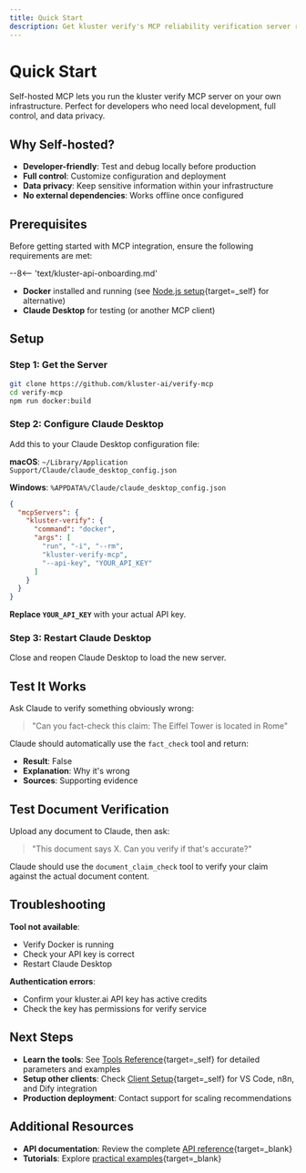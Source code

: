 ```yaml
---
title: Quick Start
description: Get kluster verify's MCP reliability verification server running in five minutes with Docker and test it with a working example.
---
```


# Quick Start

Self-hosted MCP lets you run the kluster verify MCP server on your own infrastructure. Perfect for developers who need local development, full control, and data privacy.

## Why Self-hosted?

- **Developer-friendly**: Test and debug locally before production
- **Full control**: Customize configuration and deployment
- **Data privacy**: Keep sensitive information within your infrastructure
- **No external dependencies**: Works offline once configured

## Prerequisites

Before getting started with MCP integration, ensure the following requirements are met:

--8<-- 'text/kluster-api-onboarding.md'
- **Docker** installed and running (see [Node.js setup](/get-started/mcp/self-hosted/clients/#nodejs-setup){target=\_self} for alternative)
- **Claude Desktop** for testing (or another MCP client)

## Setup

### Step 1: Get the Server

```bash
git clone https://github.com/kluster-ai/verify-mcp
cd verify-mcp
npm run docker:build
```

### Step 2: Configure Claude Desktop

Add this to your Claude Desktop configuration file:

**macOS**: `~/Library/Application Support/Claude/claude_desktop_config.json`

**Windows**: `%APPDATA%/Claude/claude_desktop_config.json`

```json
{
  "mcpServers": {
    "kluster-verify": {
      "command": "docker",
      "args": [
        "run", "-i", "--rm",
        "kluster-verify-mcp",
        "--api-key", "YOUR_API_KEY"
      ]
    }
  }
}
```

**Replace `YOUR_API_KEY`** with your actual API key.

### Step 3: Restart Claude Desktop

Close and reopen Claude Desktop to load the new server.

## Test It Works

Ask Claude to verify something obviously wrong:

> "Can you fact-check this claim: The Eiffel Tower is located in Rome"

Claude should automatically use the `fact_check` tool and return:
- **Result**: False
- **Explanation**: Why it's wrong
- **Sources**: Supporting evidence

## Test Document Verification

Upload any document to Claude, then ask:

> "This document says X. Can you verify if that's accurate?"

Claude should use the `document_claim_check` tool to verify your claim against the actual document content.

## Troubleshooting

**Tool not available**: 
- Verify Docker is running
- Check your API key is correct
- Restart Claude Desktop

**Authentication errors**:
- Confirm your kluster.ai API key has active credits
- Check the key has permissions for verify service

## Next Steps

- **Learn the tools**: See [Tools Reference](/get-started/mcp/self-hosted/tools/){target=\_self} for detailed parameters and examples
- **Setup other clients**: Check [Client Setup](/get-started/mcp/self-hosted/clients/){target=\_self} for VS Code, n8n, and Dify integration
- **Production deployment**: Contact support for scaling recommendations

## Additional Resources

- **API documentation**: Review the complete [API reference](/api-reference/reference/){target=\_blank}
- **Tutorials**: Explore [practical examples](/tutorials/klusterai-api/reliability-check){target=\_blank}